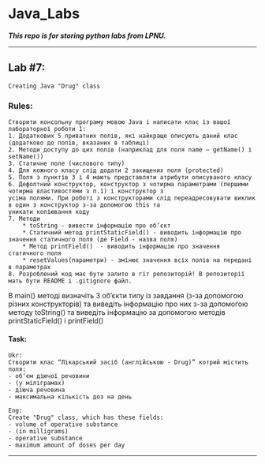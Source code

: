# Java_Labs
***This repo is for storing python labs from LPNU.***
- - - -

## Lab #7: ##
    Creating Java "Drug" class

### Rules:
    Створити консольну програму мовою Java і написати клас із вашої лабораторної роботи 1:
    1. Додаткових 5 приватних полів, які найкраще описують даний клас (додатково до полів, вказаних в таблиці)
    2. Методи доступу до цих полів (наприклад для поля name – getName() і setName())
    3. Статичне поле (числового типу)
    4. Для кожного класу слід додати 2 захищених поля (protected)
    5. Поля з пунктів 3 і 4 мають представляти атрибути описуваного класу
    6. Дефолтний конструктор, конструктор з чотирма параметрами (першими чотирма властивостями з п.1) і конструктор з
    усіма полями. При роботі з конструкторами слід переадресовувати виклик в один з конструктор з-за допомогою this та
    уникати копіювання коду
    7. Методи
        * toString - вивести інформацію про об’єкт
        * Статичний метод printStaticField() - виводить інформацію про значення статичного поля (де Field - назва поля)
        * Метод printField()  - виводить інформацію про значення статичного поля
        * resetValues(параметри) - змінює значення всіх полів на передані в параметрах
    8. Розроблений код має бути залито в гіт репозиторій! В репозиторії мать бути README і .gitignore файл.

В main() методі визначіть 3 об’єкти типу із завдання (з-за допомогою різних конструкторів) та виведіть інформацію про
них з-за допомогою методу toString() та виведіть інформацію за допомогою методів printStaticField() і printField()

#### Task:
    Ukr:
    Створити клас “Лікарський засіб (англійською - Drug)” котрий містить поля:
    - об'єм діючої речовини
    - (у міліграмах)
    - діюча речовина
    - максимальна кількість доз на день
    
    Eng:
    Create "Drug" class, which has these fields:
    - volume of operative substance
    - (in milligrams)
    - operative substance
    - maximum amount of doses per day
- - - -
